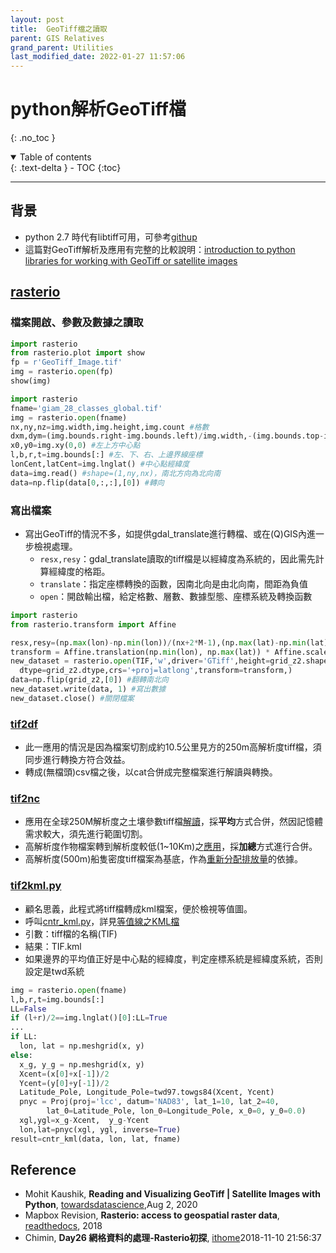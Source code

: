 ```yaml
---
layout: post
title:  GeoTiff檔之讀取
parent: GIS Relatives
grand_parent: Utilities
last_modified_date: 2022-01-27 11:57:06
---
```


# python解析GeoTiff檔
{: .no_toc }

<details open markdown="block">
  <summary>
    Table of contents
  </summary>
  {: .text-delta }
- TOC
{:toc}
</details>

---
## 背景
- python 2.7 時代有libtiff可用，可參考[githup](https://github.com/pearu/pylibtiff)
- 這篇對GeoTiff解析及應用有完整的比較說明：[introduction to python libraries for working with GeoTiff or satellite images](https://towardsdatascience.com/reading-and-visualizing-geotiff-images-with-python-8dcca7a74510)

## [rasterio](https://rasterio.readthedocs.io/en/latest/)
### 檔案開啟、參數及數據之讀取

```python
import rasterio
from rasterio.plot import show
fp = r'GeoTiff_Image.tif'
img = rasterio.open(fp)
show(img)
```

```python
import rasterio
fname='giam_28_classes_global.tif'
img = rasterio.open(fname)
nx,ny,nz=img.width,img.height,img.count #格數
dxm,dym=(img.bounds.right-img.bounds.left)/img.width,-(img.bounds.top-img.bounds.bottom)/img.height #間距
x0,y0=img.xy(0,0) #左上方中心點
l,b,r,t=img.bounds[:] #左、下、右、上邊界線座標
lonCent,latCent=img.lnglat() #中心點經緯度
data=img.read() #shape=(1,ny,nx)，南北方向為北向南
data=np.flip(data[0,:,:],[0]) #轉向
```

### 寫出檔案
- 寫出GeoTiff的情況不多，如提供gdal_translate進行轉檔、或在(Q)GIS內進一步檢視處理。
  - `resx,resy`：gdal_translate讀取的tiff檔是以經緯度為系統的，因此需先計算經緯度的格距。
  - `translate`：指定座標轉換的函數，因南北向是由北向南，間距為負值
  - `open`：開啟輸出檔，給定格數、層數、數據型態、座標系統及轉換函數

```python
import rasterio
from rasterio.transform import Affine

resx,resy=(np.max(lon)-np.min(lon))/(nx+2*M-1),(np.max(lat)-np.min(lat))/(ny+2*M-1)
transform = Affine.translation(np.min(lon), np.max(lat)) * Affine.scale(resx, -resy)
new_dataset = rasterio.open(TIF,'w',driver='GTiff',height=grid_z2.shape[0],width=grid_z2.shape[1],count=1,
  dtype=grid_z2.dtype,crs='+proj=latlong',transform=transform,)  
data=np.flip(grid_z2,[0]) #翻轉南北向
new_dataset.write(data, 1) #寫出數據
new_dataset.close() #關閉檔案
```

### [tif2df](https://sinotec2.github.io/Focus-on-Air-Quality/GridModels/LAND/Soils/#tiff2df)
- 此一應用的情況是因為檔案切割成約10.5公里見方的250m高解析度tiff檔，須同步進行轉換方符合效益。
- 轉成(無檔頭)csv檔之後，以cat合併成完整檔案進行解讀與轉換。

### [tif2nc](https://sinotec2.github.io/Focus-on-Air-Quality/GridModels/LAND/Crops/#tif2nc)
- 應用在全球250M解析度之土壤參數tiff檔[解讀](https://sinotec2.github.io/Focus-on-Air-Quality/GridModels/LAND/Soils/#tiff2nc)，採**平均**方式合併，然因記憶體需求較大，須先進行範圍切割。
- 高解析度作物檔案轉到解析度較低(1~10Km)之[應用](https://sinotec2.github.io/Focus-on-Air-Quality/GridModels/LAND/Crops/#tif2nc)，採**加總**方式進行合併。
- 高解析度(500m)船隻密度tiff檔案為基底，作為[重新分配排放量](https://github.com/sinotec2/Focus-on-Air-Quality/Global_Regional_Emission/EDGARv5/ShipDensity/)的依據。

### [tif2kml.py](https://github.com/sinotec2/Focus-on-Air-Quality/blob/main/utilities/GIS/tif2kml.py)
- 顧名思義，此程式將tiff檔轉成kml檔案，便於檢視等值圖。
- 呼叫[cntr_kml.py](https://github.com/sinotec2/Focus-on-Air-Quality/blob/main/utilities/GIS/cntr_kml.py)，詳見[等值線之KML檔](https://sinotec2.github.io/Focus-on-Air-Quality/utilities/GIS/wr_kml/)
- 引數：tiff檔的名稱(TIF)
- 結果：TIF.kml
- 如果邊界的平均值正好是中心點的經緯度，判定座標系統是經緯度系統，否則設定是twd系統

```python
img = rasterio.open(fname)
l,b,r,t=img.bounds[:]
LL=False
if (l+r)/2==img.lnglat()[0]:LL=True
...
if LL:
  lon, lat = np.meshgrid(x, y)
else:
  x_g, y_g = np.meshgrid(x, y)
  Xcent=(x[0]+x[-1])/2
  Ycent=(y[0]+y[-1])/2
  Latitude_Pole, Longitude_Pole=twd97.towgs84(Xcent, Ycent)
  pnyc = Proj(proj='lcc', datum='NAD83', lat_1=10, lat_2=40,
        lat_0=Latitude_Pole, lon_0=Longitude_Pole, x_0=0, y_0=0.0)
  xgl,ygl=x_g-Xcent,  y_g-Ycent
  lon,lat=pnyc(xgl, ygl, inverse=True)
result=cntr_kml(data, lon, lat, fname)
```

## Reference
- Mohit Kaushik, **Reading and Visualizing GeoTiff \| Satellite Images with Python**, [towardsdatascience](https://towardsdatascience.com/reading-and-visualizing-geotiff-images-with-python-8dcca7a74510),Aug 2, 2020
- Mapbox Revision, **Rasterio: access to geospatial raster data**, [readthedocs](https://rasterio.readthedocs.io/en/latest/), 2018
- Chimin, **Day26 網格資料的處理-Rasterio初探**, [ithome](https://ithelp.ithome.com.tw/articles/10209222)2018-11-10 21:56:37